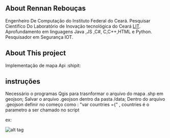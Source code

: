
## About Rennan Rebouças

Engenheiro De Computação do Instituto Federal do Ceará.
Pesquisar Cientifíco Do Laboratório de Inovação tecnológica do Ceará [LIT](http://lit.ifce.edu.br/).
Aprofundamento em linguagens Java ,JS ,C#, C,C++,HTML e Python.
Pesquisador em Segurança IOT.

## About This project
Implementação de mapa Api :shipit:

##  instruções

Necessário o programas Qgis para trasnformar o arquivo do mapa .shp em geojson;
Salvar o arquivo .geojson dentro da pasta /data;
Dentro do arquivo .geojson definir no começo como : "var countries ={" , countries é o parametro a ser chamado no script


ex:  <script>
      var map = L.map('map').setView([43.8476,18.3564],13);
      var countriesLayer= L.geoJson(countries).addTo(map);
      </script>








![alt tag](http://ericsteinborn.com/github-for-cats/img/ironcat.png)
